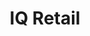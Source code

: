 ---
title: "IQ Retail"
seoTitle: "IQ Retail"
seoDescription: "Omnico had a common challenge: how to integrate SYSPRO into multiple sales channels. Our solution? A Magento B2B and B2C e-commerce website integrated with Stock2Shop. We worked closely with Omnico to create the perfect solution to suit their needs. Read more!"
lead: "Omnico is a major importer of lifestyle, cycle and electronic brands, including GoPro, Canondale, Giro, Stages, Ryder and Red-e."
summary: "IQ Retail gives you business accounting and management solutions designed to work in a retail, distributive and hospitality environment."
image: "/images/retail.png"
imageAlt: "IQ Retail"
imageTitle: "IQ Retail"
imageWidth: "120"
category: "erp"
aliases: "/retail/retail/"
weight: 16
---